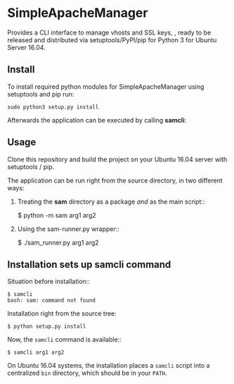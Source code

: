 # SimpleApacheManager

Provides a CLI interface to manage vhosts and SSL keys, , ready to be
released and distributed via setuptools/PyPI/pip for Python 3 for Ubuntu Server 16.04.

## Install

To install required python modules for SimpleApacheManager using setuptools and pip run:

    sudo python3 setup.py install

Afterwards the application can be executed by calling **samcli**:
  


## Usage

Clone this repository and build the project on your Ubuntu 16.04 server with setuptools / pip.

The application can be run right from the source directory, in two different
ways:

1) Treating the **sam** directory as a package *and* as the main script::

    $ python -m sam arg1 arg2

2) Using the sam-runner.py wrapper::

    $ ./sam_runner.py arg1 arg2


## Installation sets up samcli command


Situation before installation::

    $ samcli
    bash: sam: command not found

Installation right from the source tree:

    $ python setup.py install

Now, the ``samcli`` command is available::

    $ samcli arg1 arg2

On Ubuntu 16.04 systems, the installation places a ``samcli`` script into a
centralized ``bin`` directory, which should be in your ``PATH``.
